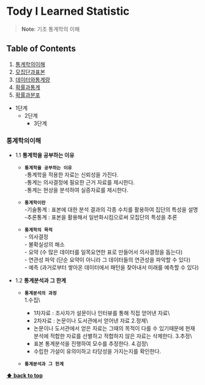 # Tody I Learned Statistic

> **Note**: 기초 통계학의 이해


## Table of Contents

  1. [통계학의이해](#통계학의이해)
  1. [모집단과표본](#모집단과표본)
  1. [데이터와통계량](#데이터와통계량)
  1. [확률과통계](#확률과통계)
  1. [확률과분포](#확률과분포)

  * 1단계
    - 2단계
    	+ 3단계
  
### 통계학의이해
  - 1.1 **통계학을 공부하는 이유**
    - **`통계학을 공부하는 이유`**\
     \-통계학을 적용한 자료는 신뢰성을 가진다.\
     \-통계는 의사결정에 필요한 근거 자료를 제시한다.\
     \-통계는 현상을 분석하여 실증자료를 제시한다.
    
    - **`통계학이란`**\
     \-기술통계 : 표본에 대한 분석 결과의 각종 수치를 활용하여 집단의 특성을 설명\
     \-추론통계 : 표본을 활용해서 일반화시킴으로써 모집단의 특성을 추론
    
    - **`통계학의 목적`**\
     \- 의사결정\
     \- 불확실성의 해소\
     \- 요약 (수 많은 데이터를 일목요연한 표로 만들어서 의사결정을 돕는다)\
     \- 연관성 파악 (단순 요약이 아니라 그 데이터들의 연관성을 파악할 수 있다)\
     \- 예측 (과거로부터 쌓아온 데이터에서 패턴을 찾아내서 미래를 예측할 수 있다)
    
  - 1.2 **통계분석과 그 한계**
    - **`통계분석의 과정`**\
     1.수집\
    	+ 1차자료 : 조사자가 설문이나 인터뷰를 통해 직접 얻어낸 자료\
      + 2차자료 : 논문이나 도서관에서 얻어낸 자료
     2.정제\
      + 논문이나 도서관에서 얻은 자료는 그때의 목적이 다를 수 있기때문에 현재분석에 적합한 자료를 선별하고 적합하지 않은 자료는 삭제한다.
     3.추정\
      + 표본 통계분석을 진행하여 모수를 추정한다.
     4.검정\
      + 수립한 가설이 유의미하고 타당성을 가지는지를 확인한다.
     
     - **`통계분석과 그 한계`**
     
    
**[⬆ back to top](#table-of-contents)**
